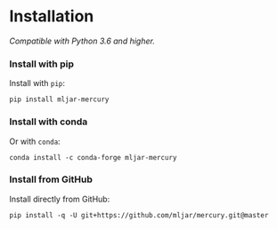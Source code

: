 <h1> Installation </h1>

*Compatible with Python 3.6 and higher.*

### Install with pip

Install with `pip`:

```
pip install mljar-mercury
```


### Install with conda

Or with `conda`:

```
conda install -c conda-forge mljar-mercury
```

### Install from GitHub

Install directly from GitHub:

```
pip install -q -U git+https://github.com/mljar/mercury.git@master
```